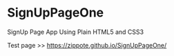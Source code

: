 # SignUpPageOne
SignUp Page App Using Plain HTML5 and CSS3

Test page >> https://zippote.github.io/SignUpPageOne/
